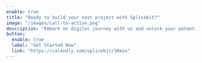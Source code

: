 ```yaml
---
enable: true
title: "Ready to build your next project with Splicebit?"
image: "/images/call-to-action.png"
description: "Embark on digital journey with us and unlock your potential ."
button:
  enable: true
  label: "Get Started Now"
  link: "https://calendly.com/splicebit/30min"
---
```

